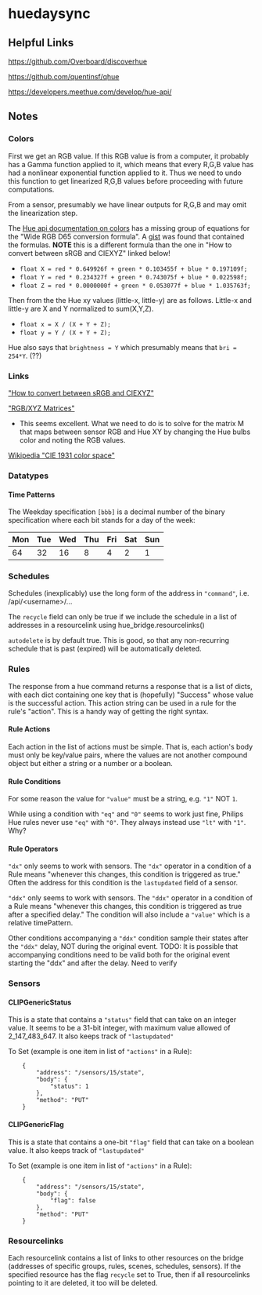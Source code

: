 # huedaysync

## Helpful Links

https://github.com/Overboard/discoverhue

https://github.com/quentinsf/qhue

https://developers.meethue.com/develop/hue-api/

## Notes

### Colors

First we get an RGB value.  If this RGB value is from a computer, it probably
has a Gamma function applied to it, which means that every R,G,B value has had
a nonlinear exponential function applied to it.  Thus we need to undo this
function to get linearized R,G,B values before proceeding with future
computations.

From a sensor, presumably we have linear outputs for R,G,B and may omit the
linearization step.

The [Hue api documentation on
colors](https://developers.meethue.com/develop/application-design-guidance/color-conversion-formulas-rgb-to-xy-and-back/)
has a missing group of equations for the "Wide RGB D65 conversion formula".  A
[gist](https://gist.github.com/popcorn245/30afa0f98eea1c2fd34d) was found that
contained the formulas.  **NOTE** this is a different formula than the one in
"How to convert between sRGB and CIEXYZ" linked below!

* `float X = red * 0.649926f + green * 0.103455f + blue * 0.197109f;`
* `float Y = red * 0.234327f + green * 0.743075f + blue * 0.022598f;`
* `float Z = red * 0.0000000f + green * 0.053077f + blue * 1.035763f;`

Then from the  the Hue xy values (little-x, little-y) are as follows.  Little-x
and little-y are X and Y normalized to sum(X,Y,Z).

* `float x = X / (X + Y + Z);`
* `float y = Y / (X + Y + Z);`

Hue also says that `brightness = Y` which presumably means that `bri = 254*Y`.
(??)

### Links

["How to convert between sRGB and
CIEXYZ"](https://www.image-engineering.de/library/technotes/958-how-to-convert-between-srgb-and-ciexyz)

["RGB/XYZ
Matrices"](http://www.brucelindbloom.com/index.html?Eqn_RGB_XYZ_Matrix.html)
* This seems excellent.  What we need to do is to solve for the matrix M that maps between sensor RGB and Hue XY by changing the Hue bulbs color and noting the RGB values.

[Wikipedia "CIE 1931 color
space"](https://en.wikipedia.org/wiki/CIE_1931_color_space)

### Datatypes

#### Time Patterns

The Weekday specification `[bbb]` is a decimal number of the binary
specification where each bit stands for a day of the week:

| Mon | Tue | Wed | Thu | Fri | Sat | Sun |
|-----|-----|-----|-----|-----|-----|-----|
|   64|   32|   16|    8|    4|    2|    1|

### Schedules

Schedules (inexplicably) use the long form of the address in `"command"`, i.e.
/api/\<username\>/...

The `recycle` field can only be true if we include the schedule in a list of
addresses in a resourcelink using hue\_bridge.resourcelinks()

`autodelete` is by default true.  This is good, so that any non-recurring
schedule that is past (expired) will be automatically deleted.

### Rules

The response from a hue command returns a response that is a list of dicts,
with each dict containing one key that is (hopefully) "Success" whose value 
is the successful action.  This action string can be used in a rule for
the rule's "action".  This is a handy way of getting the right syntax.

#### Rule Actions

Each action in the list of actions must be simple.  That is, each action's body
must only be key/value pairs, where the values are not another compound object
but either a string or a number or a boolean.

#### Rule Conditions

For some reason the value for `"value"` must be a string, e.g. `"1"` NOT `1`.

While using a condition with `"eq"` and `"0"` seems to work just fine, Philips
Hue rules never use `"eq"` with `"0"`.  They always instead use `"lt"` with
`"1"`.  Why?

#### Rule Operators

`"dx"` only seems to work with sensors.  The `"dx"` operator in a condition of
a Rule means "whenever this changes, this condition is triggered as true."
Often the address for this condition is the `lastupdated` field of a sensor.

`"ddx"` only seems to work with sensors.  The `"ddx"` operator in a condition
of a Rule means "whenever this changes, this condition is triggered as true
after a specified delay."  The condition will also include a `"value"` which is
a relative timePattern.

Other conditions accompanying a `"ddx"` condition sample their states after the
`"ddx"` delay, NOT during the original event.  TODO: It is possible that
accompanying conditions need to be valid both for the original event starting
the "ddx" and after the delay.  Need to verify

### Sensors

#### CLIPGenericStatus

This is a state that contains a `"status"` field that can take on an integer
value.  It seems to be a 31-bit integer, with maximum value allowed of 
2\_147\_483\_647.  It also keeps track of `"lastupdated"`

To Set (example is one item in list of `"actions"` in a Rule):
```
    {
        "address": "/sensors/15/state",
        "body": {
            "status": 1
        },
        "method": "PUT"
    }
```

#### CLIPGenericFlag

This is a state that contains a one-bit `"flag"` field that can take on a
boolean value.  It also keeps track of `"lastupdated"`

To Set (example is one item in list of `"actions"` in a Rule):
```
    {
        "address": "/sensors/15/state",
        "body": {
            "flag": false
        },
        "method": "PUT"
    }
```

### Resourcelinks

Each resourcelink contains a list of links to other resources on the bridge
(addresses of specific groups, rules, scenes, schedules, sensors).  If the
specified resource has the flag `recycle` set to True, then if all
resourcelinks pointing to it are deleted, it too will be deleted.
